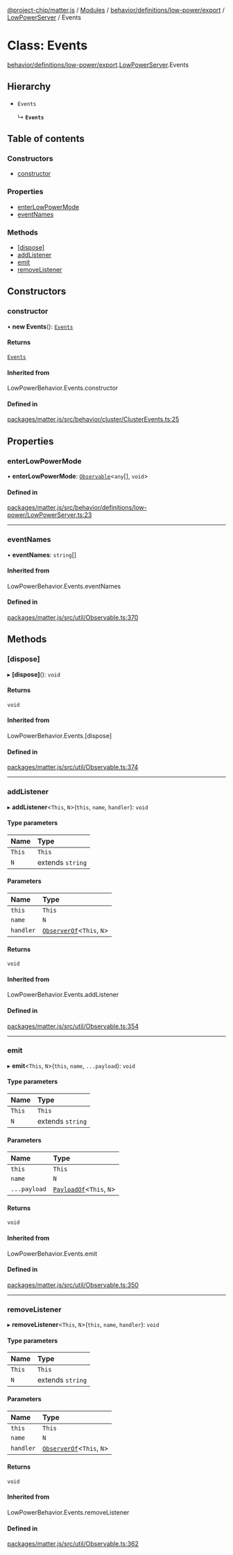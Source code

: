 [@project-chip/matter.js](../README.md) / [Modules](../modules.md) / [behavior/definitions/low-power/export](../modules/behavior_definitions_low_power_export.md) / [LowPowerServer](../modules/behavior_definitions_low_power_export.LowPowerServer.md) / Events

# Class: Events

[behavior/definitions/low-power/export](../modules/behavior_definitions_low_power_export.md).[LowPowerServer](../modules/behavior_definitions_low_power_export.LowPowerServer.md).Events

## Hierarchy

- `Events`

  ↳ **`Events`**

## Table of contents

### Constructors

- [constructor](behavior_definitions_low_power_export.LowPowerServer.Events.md#constructor)

### Properties

- [enterLowPowerMode](behavior_definitions_low_power_export.LowPowerServer.Events.md#enterlowpowermode)
- [eventNames](behavior_definitions_low_power_export.LowPowerServer.Events.md#eventnames)

### Methods

- [[dispose]](behavior_definitions_low_power_export.LowPowerServer.Events.md#[dispose])
- [addListener](behavior_definitions_low_power_export.LowPowerServer.Events.md#addlistener)
- [emit](behavior_definitions_low_power_export.LowPowerServer.Events.md#emit)
- [removeListener](behavior_definitions_low_power_export.LowPowerServer.Events.md#removelistener)

## Constructors

### constructor

• **new Events**(): [`Events`](behavior_definitions_low_power_export.LowPowerServer.Events.md)

#### Returns

[`Events`](behavior_definitions_low_power_export.LowPowerServer.Events.md)

#### Inherited from

LowPowerBehavior.Events.constructor

#### Defined in

[packages/matter.js/src/behavior/cluster/ClusterEvents.ts:25](https://github.com/project-chip/matter.js/blob/0c058ae17fdba4c0b89b8b13c309011d51782299/packages/matter.js/src/behavior/cluster/ClusterEvents.ts#L25)

## Properties

### enterLowPowerMode

• **enterLowPowerMode**: [`Observable`](../interfaces/util_export.Observable.md)\<`any`[], `void`\>

#### Defined in

[packages/matter.js/src/behavior/definitions/low-power/LowPowerServer.ts:23](https://github.com/project-chip/matter.js/blob/0c058ae17fdba4c0b89b8b13c309011d51782299/packages/matter.js/src/behavior/definitions/low-power/LowPowerServer.ts#L23)

___

### eventNames

• **eventNames**: `string`[]

#### Inherited from

LowPowerBehavior.Events.eventNames

#### Defined in

[packages/matter.js/src/util/Observable.ts:370](https://github.com/project-chip/matter.js/blob/0c058ae17fdba4c0b89b8b13c309011d51782299/packages/matter.js/src/util/Observable.ts#L370)

## Methods

### [dispose]

▸ **[dispose]**(): `void`

#### Returns

`void`

#### Inherited from

LowPowerBehavior.Events.[dispose]

#### Defined in

[packages/matter.js/src/util/Observable.ts:374](https://github.com/project-chip/matter.js/blob/0c058ae17fdba4c0b89b8b13c309011d51782299/packages/matter.js/src/util/Observable.ts#L374)

___

### addListener

▸ **addListener**\<`This`, `N`\>(`this`, `name`, `handler`): `void`

#### Type parameters

| Name | Type |
| :------ | :------ |
| `This` | `This` |
| `N` | extends `string` |

#### Parameters

| Name | Type |
| :------ | :------ |
| `this` | `This` |
| `name` | `N` |
| `handler` | [`ObserverOf`](../modules/util_export.EventEmitter.md#observerof)\<`This`, `N`\> |

#### Returns

`void`

#### Inherited from

LowPowerBehavior.Events.addListener

#### Defined in

[packages/matter.js/src/util/Observable.ts:354](https://github.com/project-chip/matter.js/blob/0c058ae17fdba4c0b89b8b13c309011d51782299/packages/matter.js/src/util/Observable.ts#L354)

___

### emit

▸ **emit**\<`This`, `N`\>(`this`, `name`, `...payload`): `void`

#### Type parameters

| Name | Type |
| :------ | :------ |
| `This` | `This` |
| `N` | extends `string` |

#### Parameters

| Name | Type |
| :------ | :------ |
| `this` | `This` |
| `name` | `N` |
| `...payload` | [`PayloadOf`](../modules/util_export.EventEmitter.md#payloadof)\<`This`, `N`\> |

#### Returns

`void`

#### Inherited from

LowPowerBehavior.Events.emit

#### Defined in

[packages/matter.js/src/util/Observable.ts:350](https://github.com/project-chip/matter.js/blob/0c058ae17fdba4c0b89b8b13c309011d51782299/packages/matter.js/src/util/Observable.ts#L350)

___

### removeListener

▸ **removeListener**\<`This`, `N`\>(`this`, `name`, `handler`): `void`

#### Type parameters

| Name | Type |
| :------ | :------ |
| `This` | `This` |
| `N` | extends `string` |

#### Parameters

| Name | Type |
| :------ | :------ |
| `this` | `This` |
| `name` | `N` |
| `handler` | [`ObserverOf`](../modules/util_export.EventEmitter.md#observerof)\<`This`, `N`\> |

#### Returns

`void`

#### Inherited from

LowPowerBehavior.Events.removeListener

#### Defined in

[packages/matter.js/src/util/Observable.ts:362](https://github.com/project-chip/matter.js/blob/0c058ae17fdba4c0b89b8b13c309011d51782299/packages/matter.js/src/util/Observable.ts#L362)
